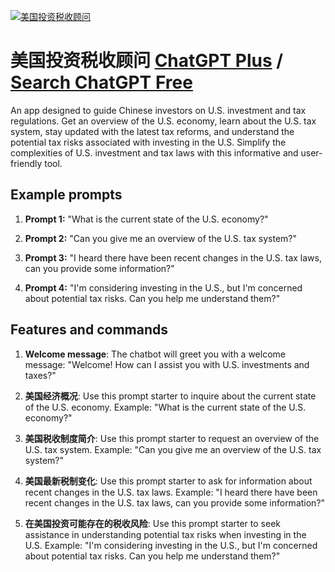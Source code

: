 
[![美国投资税收顾问](https://files.oaiusercontent.com/file-WDA8bfIs4kz4a6k0p75CS3zh?se=2123-10-17T03%3A26%3A32Z&sp=r&sv=2021-08-06&sr=b&rscc=max-age%3D31536000%2C%20immutable&rscd=attachment%3B%20filename%3Db992e55c-f667-43d9-ba67-6e1e22028386.png&sig=qQB0ApZGX2qeC8XQLzuDrBnm7dN7pabcBnk6Cxj7Y/k%3D)](https://chat.openai.com/g/g-SY5iQoU6J-mei-guo-tou-zi-shui-shou-gu-wen)

# 美国投资税收顾问 [ChatGPT Plus](https://chat.openai.com/g/g-SY5iQoU6J-mei-guo-tou-zi-shui-shou-gu-wen) / [Search ChatGPT Free](https://gptcall.net/index.html#/?search=%E7%BE%8E%E5%9B%BD%E6%8A%95%E8%B5%84%E7%A8%8E%E6%94%B6%E9%A1%BE%E9%97%AE)

An app designed to guide Chinese investors on U.S. investment and tax regulations. Get an overview of the U.S. economy, learn about the U.S. tax system, stay updated with the latest tax reforms, and understand the potential tax risks associated with investing in the U.S. Simplify the complexities of U.S. investment and tax laws with this informative and user-friendly tool.

## Example prompts

1. **Prompt 1:** "What is the current state of the U.S. economy?"

2. **Prompt 2:** "Can you give me an overview of the U.S. tax system?"

3. **Prompt 3:** "I heard there have been recent changes in the U.S. tax laws, can you provide some information?"

4. **Prompt 4:** "I'm considering investing in the U.S., but I'm concerned about potential tax risks. Can you help me understand them?"

## Features and commands

1. **Welcome message**: The chatbot will greet you with a welcome message: "Welcome! How can I assist you with U.S. investments and taxes?"

2. **美国经济概况**: Use this prompt starter to inquire about the current state of the U.S. economy. Example: "What is the current state of the U.S. economy?"

3. **美国税收制度简介**: Use this prompt starter to request an overview of the U.S. tax system. Example: "Can you give me an overview of the U.S. tax system?"

4. **美国最新税制变化**: Use this prompt starter to ask for information about recent changes in the U.S. tax laws. Example: "I heard there have been recent changes in the U.S. tax laws, can you provide some information?"

5. **在美国投资可能存在的税收风险**: Use this prompt starter to seek assistance in understanding potential tax risks when investing in the U.S. Example: "I'm considering investing in the U.S., but I'm concerned about potential tax risks. Can you help me understand them?"


